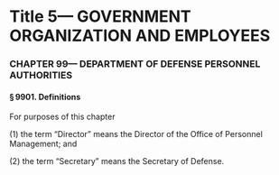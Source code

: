 
# Title 5— GOVERNMENT ORGANIZATION AND EMPLOYEES
### CHAPTER 99— DEPARTMENT OF DEFENSE PERSONNEL AUTHORITIES
#### § 9901. Definitions

For purposes of this chapter

(1) the term “Director” means the Director of the Office of Personnel Management; and

(2) the term “Secretary” means the Secretary of Defense.
